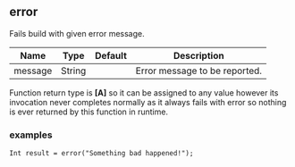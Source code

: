 ## error

Fails build with given error message.

| Name    | Type   | Default | Description                   |
|---------|--------|---------|-------------------------------|
| message | String |         | Error message to be reported. |

Function return type is __[A]__ so it can be assigned to any value however its invocation never
completes normally as it always fails with error so nothing is ever returned by this function in 
runtime.

### examples

```
Int result = error("Something bad happened!");
```
